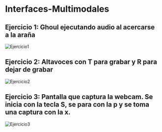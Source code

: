 # Interfaces-Multimodales

## Ejercicio 1: Ghoul ejecutando audio al acercarse a la araña
![Ejercicio1](1.gif)

## Ejercicio 2: Altavoces con T para grabar y R para dejar de grabar
![Ejercicio2](2.gif)

## Ejercicio 3: Pantalla que captura la webcam. Se inicia con la tecla S, se para con la p y se toma una captura con la x.
![Ejercicio3](3.gif)
